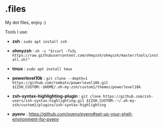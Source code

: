 # .files


My dot files, enjoy :)

Tools I use:
  - **zsh** : `sudo apt install zsh`
  
  - **ohmyzsh** : `sh -c "$(curl -fsSL https://raw.githubusercontent.com/ohmyzsh/ohmyzsh/master/tools/install.sh)"`
  
  - **tmux** : `sudo apt install tmux`
  
  - **powerlevel10k** : `git clone --depth=1 https://github.com/romkatv/powerlevel10k.git ${ZSH_CUSTOM:-$HOME/.oh-my-zsh/custom}/themes/powerlevel10k`
  
  - **zsh-syntax-highlighting-plugin** : `git clone https://github.com/zsh-users/zsh-syntax-highlighting.git ${ZSH_CUSTOM:-~/.oh-my-zsh/custom}/plugins/zsh-syntax-highlighting`

  - **pyenv** : https://github.com/pyenv/pyenv#set-up-your-shell-environment-for-pyenv
